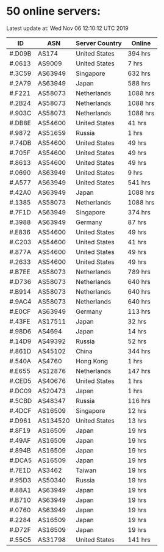 # 50 online servers:

Latest update at: Wed Nov 06 12:10:12 UTC 2019

| ID | ASN | Server Country | Online |
| -- | --- | -------------- | ------ |
| #.D09B | AS174 | United States | 394 hrs |
| #.0613 | AS9009 | United States | 7 hrs |
| #.3C59 | AS63949 | Singapore | 632 hrs |
| #.2A79 | AS63949 | Japan | 588 hrs |
| #.F221 | AS58073 | Netherlands | 1088 hrs |
| #.2B24 | AS58073 | Netherlands | 1088 hrs |
| #.903C | AS58073 | Netherlands | 1088 hrs |
| #.DB8E | AS54600 | United States | 41 hrs |
| #.9872 | AS51659 | Russia | 1 hrs |
| #.74DB | AS54600 | United States | 49 hrs |
| #.705F | AS54600 | United States | 49 hrs |
| #.8613 | AS54600 | United States | 49 hrs |
| #.0690 | AS63949 | United States | 9 hrs |
| #.A577 | AS63949 | United States | 541 hrs |
| #.42A0 | AS63949 | Japan | 1088 hrs |
| #.1385 | AS58073 | Netherlands | 1088 hrs |
| #.7F1D | AS63949 | Singapore | 374 hrs |
| #.3988 | AS63949 | Germany | 87 hrs |
| #.E836 | AS54600 | United States | 49 hrs |
| #.C203 | AS54600 | United States | 41 hrs |
| #.877A | AS54600 | United States | 49 hrs |
| #.2633 | AS54600 | United States | 49 hrs |
| #.B7EE | AS58073 | Netherlands | 789 hrs |
| #.D736 | AS58073 | Netherlands | 640 hrs |
| #.B914 | AS58073 | Netherlands | 640 hrs |
| #.9AC4 | AS58073 | Netherlands | 640 hrs |
| #.E0CF | AS63949 | Germany | 113 hrs |
| #.43FE | AS17511 | Japan | 32 hrs |
| #.98D6 | AS4694 | Japan | 14 hrs |
| #.14D9 | AS49392 | Russia | 52 hrs |
| #.861D | AS45102 | China | 344 hrs |
| #.540A | AS4760 | Hong Kong | 1 hrs |
| #.E655 | AS12876 | Netherlands | 147 hrs |
| #.CED5 | AS40676 | United States | 1 hrs |
| #.DC09 | AS20473 | Japan | 1 hrs |
| #.5CBD | AS48347 | Russia | 116 hrs |
| #.4DCF | AS16509 | Singapore | 12 hrs |
| #.D961 | AS134520 | United States | 13 hrs |
| #.8F19 | AS16509 | Japan | 19 hrs |
| #.49AF | AS16509 | Japan | 19 hrs |
| #.894B | AS16509 | Japan | 19 hrs |
| #.DCA5 | AS16509 | Japan | 19 hrs |
| #.7E1D | AS3462 | Taiwan | 19 hrs |
| #.95D3 | AS50340 | Russia | 19 hrs |
| #.88A1 | AS63949 | Japan | 19 hrs |
| #.B710 | AS63949 | Japan | 19 hrs |
| #.0760 | AS63949 | Japan | 19 hrs |
| #.2284 | AS16509 | Japan | 19 hrs |
| #.D72F | AS16509 | Japan | 19 hrs |
| #.55C5 | AS31798 | United States | 141 hrs |

